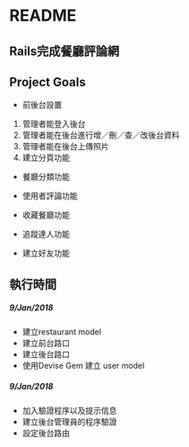 README
========

Rails完成餐廳評論網
-----------------

## Project Goals

* 前後台設置

1. 管理者能登入後台
2. 管理者能在後台進行增／刪／查／改後台資料
3. 管理者能在後台上傳照片
4. 建立分頁功能

* 餐廳分類功能

* 使用者評論功能

* 收藏餐廳功能

* 追蹤達人功能

* 建立好友功能

## 執行時間

##### 9/Jan/2018

- 建立restaurant model
- 建立前台路口
- 建立後台路口
- 使用Devise Gem 建立 user model

##### 9/Jan/2018

- 加入驗證程序以及提示信息
- 建立後台管理員的程序驗證
- 設定後台路由
